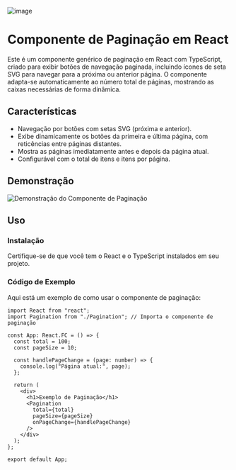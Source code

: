 ![image](https://github.com/user-attachments/assets/2a435c2c-dc10-4d48-9185-9b094b34d186)

# Componente de Paginação em React

Este é um componente genérico de paginação em React com TypeScript, criado para exibir botões de navegação paginada, incluindo ícones de seta SVG para navegar para a próxima ou anterior página. O componente adapta-se automaticamente ao número total de páginas, mostrando as caixas necessárias de forma dinâmica.

## Características

- Navegação por botões com setas SVG (próxima e anterior).
- Exibe dinamicamente os botões da primeira e última página, com reticências entre páginas distantes.
- Mostra as páginas imediatamente antes e depois da página atual.
- Configurável com o total de itens e itens por página.

## Demonstração

![Demonstração do Componente de Paginação](https://saulotarsobc.github.io/pagination/)

## Uso

### Instalação

Certifique-se de que você tem o React e o TypeScript instalados em seu projeto.

### Código de Exemplo

Aqui está um exemplo de como usar o componente de paginação:

```tsx
import React from "react";
import Pagination from "./Pagination"; // Importa o componente de paginação

const App: React.FC = () => {
  const total = 100;
  const pageSize = 10;

  const handlePageChange = (page: number) => {
    console.log("Página atual:", page);
  };

  return (
    <div>
      <h1>Exemplo de Paginação</h1>
      <Pagination
        total={total}
        pageSize={pageSize}
        onPageChange={handlePageChange}
      />
    </div>
  );
};

export default App;
```
